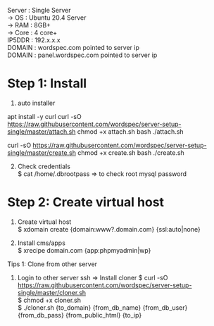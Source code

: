 Server  : Single Server  
-> OS 	: Ubuntu 20.4 Server  
-> RAM 	: 8GB+  
-> Core : 4 core+  
IP5DDR  : 192.x.x.x  
DOMAIN  : wordspec.com pointed to server ip  
DOMAIN  : panel.wordspec.com pointed to server ip  
 
# Step  1: Install
1. auto installer  

apt install -y curl
curl -sO https://raw.githubusercontent.com/wordspec/server-setup-single/master/attach.sh
chmod +x attach.sh
bash ./attach.sh 

curl -sO https://raw.githubusercontent.com/wordspec/server-setup-single/master/create.sh
chmod +x create.sh 
bash ./create.sh



2. Check credentials  
$ cat /home/.dbrootpass  => to check root mysql password  

# Step  2: Create virtual host   
1. Create virtual host  
$ xdomain create {domain:www?.domain.com} {ssl:auto|none}  

2. Install cms/apps  
$ xrecipe domain.com {app:phpmyadmin|wp}  

Tips 1: Clone from other server
1. Login to other server ssh
=> Install cloner
$ curl -sO https://raw.githubusercontent.com/wordspec/server-setup-single/master/cloner.sh  
$ chmod +x cloner.sh  
$ ./cloner.sh {to_domain} {from_db_name} {from_db_user} {from_db_pass} {from_public_html} {to_ip} 

